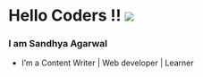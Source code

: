 # Hello Coders !! ![](https://tenor.com/VDLp.gif)
### I am Sandhya Agarwal


- I’m a Content Writer | Web developer | Learner 
